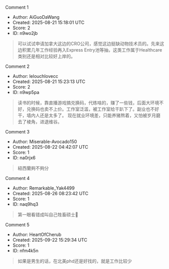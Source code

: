 Comment 1

- Author: AiGuoDaWang
- Created: 2025-08-21 15:18:01 UTC
- Score: 2
- ID: n9wo2jb

> 可以试试申请加拿大这边的CRO公司，感觉这边挺缺动物技术员的。先来这边积累几年工作经验再入Express Entry池等抽，这类工作属于Healthcare类别还是相对比较好上岸的。

Comment 2

- Author: lelouchlovecc
- Created: 2025-08-21 15:23:13 UTC
- Score: 2
- ID: n9wp5pa

> 读书的时候，靠直播游戏搞兑换码，代练啥的，赚了一些钱，后面大环境不好，兑换码也卖不上价。工作室泛滥，被工作室给干趴下了。副业也不好干，墙内人还是太多了。
> 现在就业环境差，只能养猪熬着，又怕被岁月磨去了棱角，进退维谷。

Comment 3

- Author: Miserable-Avocado150
- Created: 2025-08-22 04:42:07 UTC
- Score: 1
- ID: na0rjx6

> 紐西蘭夠不夠分

Comment 4

- Author: Remarkable_Yak4499
- Created: 2025-08-26 08:23:42 UTC
- Score: 1
- ID: naq9hq3

> 第一眼看错成叫自己牲畜硕士🤣

Comment 5

- Author: HeartOfCherub
- Created: 2025-09-22 15:29:34 UTC
- Score: 1
- ID: nfm4k5n

> 如果是男生的话，在北美phd还是好找的，就是工作比较少
